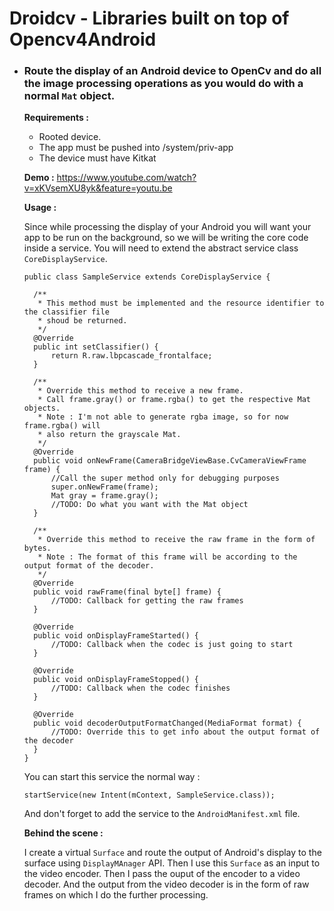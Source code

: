 Droidcv - Libraries built on top of Opencv4Android
===================

* ### Route the display of an Android device to OpenCv and do all the image processing operations as you would do with a normal `Mat` object. ###

  **Requirements :**

  - Rooted device.
  - The app must be pushed into /system/priv-app
  - The device must have Kitkat

  **Demo :** https://www.youtube.com/watch?v=xKVsemXU8yk&feature=youtu.be

  **Usage :**

  Since while processing the display of your Android you will want your app to be run on the background, so we will be writing the core code inside a service.
  You will need to extend the abstract service class `CoreDisplayService`.
  ```
  public class SampleService extends CoreDisplayService {

    /**
     * This method must be implemented and the resource identifier to the classifier file
     * shoud be returned.
     */
    @Override
    public int setClassifier() {        
        return R.raw.lbpcascade_frontalface;
    }

    /**
     * Override this method to receive a new frame.
     * Call frame.gray() or frame.rgba() to get the respective Mat objects.
     * Note : I'm not able to generate rgba image, so for now frame.rgba() will
     * also return the grayscale Mat.
     */
    @Override
    public void onNewFrame(CameraBridgeViewBase.CvCameraViewFrame frame) {
        //Call the super method only for debugging purposes
        super.onNewFrame(frame);
        Mat gray = frame.gray();
        //TODO: Do what you want with the Mat object
    }

    /**
     * Override this method to receive the raw frame in the form of bytes.
     * Note : The format of this frame will be according to the output format of the decoder.
     */
    @Override
    public void rawFrame(final byte[] frame) {
        //TODO: Callback for getting the raw frames       
    }

    @Override
    public void onDisplayFrameStarted() {
        //TODO: Callback when the codec is just going to start
    }

    @Override
    public void onDisplayFrameStopped() {
        //TODO: Callback when the codec finishes
    }

    @Override
    public void decoderOutputFormatChanged(MediaFormat format) {
        //TODO: Override this to get info about the output format of the decoder
    }
  }
  ```
  You can start this service the normal way :
  ```
  startService(new Intent(mContext, SampleService.class));
  ```
  And don't forget to add the service to the `AndroidManifest.xml` file.

  **Behind the scene :**

  I create a virtual `Surface` and route the output of Android's display to the surface using `DisplayMAnager` API.
  Then I use this `Surface` as an input to the video encoder. Then I pass the ouput of the encoder to a video decoder.
  And the output from the video decoder is in the form of raw frames on which I do the further processing.
  
